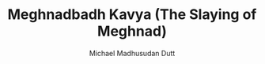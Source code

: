 ---
title: "Meghnadbadh Kavya (The Slaying of Meghnad)"
author: ["Michael Madhusudan Dutt"]
year: 1861
language: ["Bengali", "English"]
genre: ["Epic Poetry", "Classical Literature", "Narrative Poetry"]
description: "Michael Madhusudan Dutt's Meghnadbadh Kavya (1861) revolutionized Bengali literature by introducing blank verse (amitra akshara chhanda) and reimagining the Ramayana from Ravana's perspective, creating Bengali epic poetry's first modernist masterwork. This nine-canto poem narrates the final days of Lanka's defense against Rama's invasion, culminating in Ravana's son Meghnad's (Indrajit's) heroic death—portrayed not as demonic villain's deserved fate but as noble warrior's tragic sacrifice defending homeland against foreign aggression. Dutt's subversive reading transforms traditional epic: Ravana becomes dignified king defending sovereignty; Meghnad emerges as ideal warrior combining martial prowess with filial devotion; Sita's abduction receives justification through Ravana's sister Shurpanakha's mutilation; and Rama's forces appear as invaders employing subterfuge against honorable opponents. Beyond narrative innovation, the poem achieved formal revolution: abandoning traditional Bengali payar couplets for English-influenced blank verse, employing enjambment and varied caesuras, incorporating Homeric/Miltonic conventions (extended similes, divine councils, heroic speeches), and demonstrating Bengali's capacity for sustained epic narrative. This synthesis of Western form and Indian content established template for modern Bengali poetry, proving regional language literature could achieve European classical standards while asserting indigenous cultural dignity through alternative mythological interpretations challenging colonial-era assumptions about Hindu tradition's monolithic nature."
collections: ['epic-poetry', 'regional-literature', 'classical-literature', 'regional-literature', 'modern-literature']
sources:
  - name: "Internet Archive (Digital Library of India edition)"
    url: "https://archive.org/details/in.ernet.dli.2015.290469"
    type: "other"
  - name: "Internet Archive (A. Mukharjee Co. edition, 1954)"
    url: "https://archive.org/details/in.ernet.dli.2015.302590"
    type: "other"
  - name: "Wikisource: Michael Madhusudan Dutt"
    url: "https://en.wikisource.org/wiki/Author:Michael_Madhusudan_Dutt"
    type: "other"
references:
  - name: "Wikipedia: Michael Madhusudan Dutt"
    url: "https://en.wikipedia.org/wiki/Michael_Madhusudan_Dutt"
    type: "wikipedia"
  - name: "Wikipedia: Meghnad Badh Kavya"
    url: "https://en.wikipedia.org/wiki/Meghnad_Badh_Kavya"
    type: "wikipedia"
  - name: "Britannica: Michael Madhusudan Dutt"
    url: "https://www.britannica.com/biography/Michael-Madhusudan-Dutt"
    type: "other"
  - name: "Banglapedia: Michael Madhusudan Dutt"
    url: "https://en.banglapedia.org/index.php/Dutt,_Michael_Madhusudan"
    type: "other"
  - name: "Open Library: Meghnadbadh Kavya (The Slaying"
    url: "https://openlibrary.org/search?q=Meghnadbadh+Kavya+The+Slaying+of+Meghnad+Michael+Madhusudan+Dutt"
    type: "other"
featured: true
publishDate: 2025-10-30
tags: ['bengali', 'poetry-collection', 'epic']
---